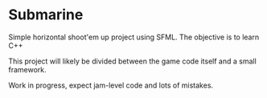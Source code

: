 # Submarine
Simple horizontal shoot'em up project using SFML. The objective is to learn C++

This project will likely be divided between the game code itself and a small framework.

Work in progress, expect jam-level code and lots of mistakes.
